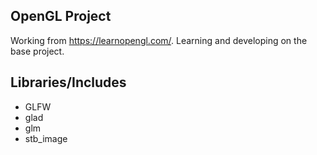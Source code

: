 ## OpenGL Project

Working from <link>https://learnopengl.com/</link>. Learning and developing on the base project.

## Libraries/Includes
- GLFW
- glad
- glm
- stb_image
